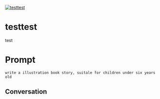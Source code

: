 
[![testtest](https://flow-prompt-covers.s3.us-west-1.amazonaws.com/icon/cute/cute_2.png)]()
# testtest 
test

# Prompt

```
write a illustration book story, suitale for children under six years old
```

## Conversation




